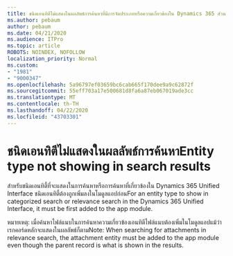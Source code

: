 ```yaml
---
title: ชนิดเอนทิตีไม่แสดงในผลลัพธ์การค้นหาที่มีการจัดประเภทหรือความเกี่ยวข้องใน Dynamics 365 ส่วนติดต่อรวม
ms.author: pebaum
author: pebaum
ms.date: 04/21/2020
ms.audience: ITPro
ms.topic: article
ROBOTS: NOINDEX, NOFOLLOW
localization_priority: Normal
ms.custom:
- "1981"
- "9000347"
ms.openlocfilehash: 5a96797ef03659bc6cab665f170dee9a9c62872f
ms.sourcegitcommit: 55eff703a17e500681d8fa6a87eb067019ade3cc
ms.translationtype: MT
ms.contentlocale: th-TH
ms.lasthandoff: 04/22/2020
ms.locfileid: "43703301"
---
```

# <a name="entity-type-not-showing-in-search-results"></a><span data-ttu-id="f5ee2-102">ชนิดเอนทิตีไม่แสดงในผลลัพธ์การค้นหา</span><span class="sxs-lookup"><span data-stu-id="f5ee2-102">Entity type not showing in search results</span></span>

<span data-ttu-id="f5ee2-103">สําหรับชนิดเอนทิตี้ที่จะแสดงในการค้นหาหรือการค้นหาที่เกี่ยวข้องใน Dynamics 365 Unified Interface ชนิดเอนทิตี้ต้องถูกเพิ่มลงในโมดูลแอปก่อน</span><span class="sxs-lookup"><span data-stu-id="f5ee2-103">For an entity type to show in categorized search or relevance search in the Dynamics 365 Unified Interface, it must be first added to the app module.</span></span>

<span data-ttu-id="f5ee2-104">หมายเหตุ: เมื่อค้นหาไฟล์แนบในการค้นหาความเกี่ยวข้องเอนทิตีไฟล์แนบต้องเพิ่มในโมดูลแอปแม้ว่าเรกคอร์ดหลักจะแสดงในผลลัพธ์ก็ตาม</span><span class="sxs-lookup"><span data-stu-id="f5ee2-104">Note: When searching for attachments in relevance search, the attachment entity must be added to the app module even though the parent record is what is shown in the results.</span></span>
